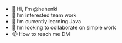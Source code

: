 - 👋 Hi, I’m @hehenki
- 👀 I’m interested team work
- 🌱 I’m currently learning Java
- 💞️ I’m looking to collaborate on simple work
- 📫 How to reach me DM
